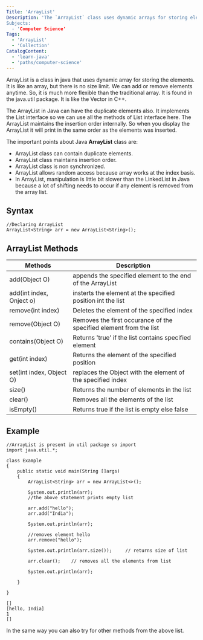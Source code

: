 ```yaml
---
Title: 'ArrayList'
Description: 'The `ArrayList` class uses dynamic arrays for storing elements. It is like an array, but there is no size limit.
Subjects:
  - 'Computer Science'
Tags:
  - 'ArrayList'
  - 'Collection'
CatalogContent:
  - 'learn-java'
  - 'paths/computer-science'
---
```


ArrayList is a class in java that uses dynamic array for storing the elements. It is like an array, but there is no size limit. We can add or remove elements anytime. So, it is much more flexible than the traditional array. It is found in the java.util package. It is like the Vector in C++.

The ArrayList in Java can have the duplicate elements also. It implements the List interface so we can use all the methods of List interface here. The ArrayList maintains the insertion order internally. So when you display the ArrayList it will print in the same order as the elements was inserted.

The important points about Java **ArrayList** class are:

- ArrayList class can contain duplicate elements.
- ArrayList class maintains insertion order.
- ArrayList class is non synchronized.
- ArrayList allows random access because array works at the index basis.
- In ArrayList, manipulation is little bit slower than the LinkedList in Java because a lot of shifting needs to occur if any element is removed from the array list.

## Syntax

```
//Declaring ArrayList
ArrayList<String> arr = new ArrayList<String>();
```

## ArrayList Methods

| Methods                  | Description                                                        |
| ------------------------ | ------------------------------------------------------------------ |
| add(Object O)            | appends the specified element to the end of the ArrayList          |
| add(int index, Onject o) | insterts the element at the specified position int the list        |
| remove(int index)        | Deletes the element of the specified index                         |
| remove(Object O)         | Removes the first occurance of the specified element from the list |
| contains(Object O)       | Returns 'true' if the list contains specified element              |
| get(int index)           | Returns the element of the specified position                      |
| set(int index, Object O) | replaces the Object with the element of the specified index        |
| size()                   | Returns the number of elements in the list                         |
| clear()                  | Removes all the elements of the list                               |
| isEmpty()                | Returns true if the list is empty else false                       |

## Example

```
//ArrayList is present in util package so import
import java.util.*;

class Example
{
    public static void main(String []args)
    {
        ArrayList<String> arr = new ArrayList<>();

        System.out.println(arr);
        //the above statement prints empty list

        arr.add("hello");
        arr.add("India");

        System.out.println(arr);

        //removes element hello
        arr.remove("hello");

        System.out.println(arr.size());     // returns size of list

        arr.clear();    // removes all the elements from list

        System.out.println(arr);

    }

}
```

```
[]
[hello, India]
1
[]
```

In the same way you can also try for other methods from the above list.

